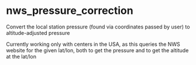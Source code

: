 # nws_pressure_correction
Convert the local station pressure (found via coordinates passed by user) to altitude-adjusted pressure

Currently working only with centers in the USA, as this queries the NWS website for the given lat/lon,
both to get the pressure and to get the altitude at the lat/lon
